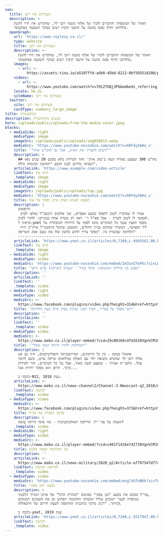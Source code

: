 ```yaml
---
seo:
  title: מנציחים את רועי
  description: >
    האתר של המשפחה והחברים לזכרו של אלוף משנה רועי לוי, שהקדיש את חייו להגנת
    מולדתנו וחרף נפשו בהגנה על תושבי קיבוץ רעים בבוקר השבעה באוקטובר.
  openGraph:
    url: 'https://www.roylevy.co.il/'
    type: website
    title: מנציחים את רועי
    description: >-
      האתר של המשפחה והחברים לזכרו של אלוף משנה רועי לוי, שהקדיש את חייו להגנת
      מולדתנו וחרף נפשו בהגנה על תושבי קיבוץ רעים בבוקר השבעה באוקטובר.
    images:
      - url: >-
          https://assets.tina.io/a5107ffd-adb0-45bd-8212-0bf50351d198/public/uploads/home-cover.jpeg
    videos:
      - url: >-
          https://www.youtube.com/watch?v=lMi2TUQj3PU&embeds_referring_euri=https%3A%2F%2Fwww.roylevy.co.il%2F
    locale: he_IL
    siteName: מנציחים את רועי
  twitter:
    site: מנציחים את רועי
    cardType: summary_large_image
title: מהתקשורת
description: קטעים מהתקשורת
hero: /uploads/public/uploads/from-the-media-cover.jpeg
blocks:
  - mediaSide: right
    mediaType: image
    imageSrc: /uploads/public/uploads/img958813.webp
    mediaSrc: 'https://www.youtube-nocookie.com/watch?v=hRF4y5AHo_s'
    title: '"יודעים להעריך את האויב, אבל גם להכריע אותו"'
    description: >
      ## מח"ט 300 שנפצע באורח קשה ב'צוק איתן' וחזר לשירות מלא מסכם 20 שנים מאז
      הנסיגה מדרום לבנון וקובע "תחושת הביטחון גדלה".
    articleLink: 'https://www.example.com/video-article'
    linkText: קרא עוד
    _template: image
  - mediaSide: right
    mediaType: image
    imageSrc: /uploads/public/uploads/tap.jpg
    mediaSrc: 'https://www.youtube-nocookie.com/watch?v=hRF4y5AHo_s'
    title: הפצוע האנוש מצוק איתן מפקד על אגוז
    description: |
      הרופאים
       אמרו לו שסיכוייו לשוב לתפקד כמעט אפסיים, שני אלופים ורמטכ"ל נאלצו לסרב 
      לאפשר לו לשוב לשרת - אבל סא"ל ר' ראה רק מטרה אחת בעיניים: לחזור לקרב. 
      בראיון ל-ynet מספר הקצין שנגד כל הסיכויים מונה לפקד על היחידה המובחרת על
       ליל הפציעה, המשרד שהקים בבית החולים, המטבע שקיבל מרמטכ"ל ארה"ב ורוח 
      הלחימה שבוערת בו: "מפקד צריך לחוש בלשון שלו את טעם אבק השריפה"
      --------------------------------------------------------------
    articleLink: 'https://www.ynet.co.il/articles/0,7340,L-4945562,00.html'
    linkText: קרא עוד
    _template: image
  - mediaSide: right
    mediaType: video
    mediaSrc: 'https://www.youtube-nocookie.com/embed/2m3ieZfwFKc?si=LWyHQfkjQPlhFNnB'
    title: 'מפגש בין מדליקי המשואה: אלוף במיל'' ישעיהו (שייקה) גביש ורועי'
    description: ''
    articleLink: ''
    linkText: ''
    _template: video
  - mediaSide: right
    mediaType: video
    mediaSrc: >-
      https://www.facebook.com/plugins/video.php?height=314&href=https%3A%2F%2Fwww.facebook.com%2F289967371373036%2Fvideos%2F587886274914476%2F&show_text=false&width=560&t=81
    title: 'רועי מספר על צפריר, חברו וסגנו שנהרג בצוק איתן בעת הלחימה'
    description: ''
    articleLink: ''
    linkText: ''
    _template: video
  - mediaType: video
    mediaSrc: >-
      https://www.mako.co.il/player-embed/?vid=29c00169c4fd2610VgnVCM100000290c10acRCRD&cid=512beeb309282610VgnVCM100000290c10acRCRD&galleryCid=e0e00169c4fd2610VgnVCM100000290c10acRCRD
    title: '"המלחמה לחזור הייתה קשה מאוד"‎'
    description: |
      אתמול בטקס - בין כל הרקדנים, הפירוטכניקה והפוליטיקאים, היה גם סגן
      אלוף רועי לוי שהשיא משואה יחד עם האלוף במילואים שייקה גביש, בשם לוחמי
      צהל. גולנצ'יק אמיתי - שנפצע קשה מאוד, אבל נגד כל הסיכויים, חזר לשירות
      קרבי. והיום הוא מפקד יחידת אגוז...

      כתבה ב-N12, שנת 2018.
    articleLink: >-
      https://www.mako.co.il/news-channel2/Channel-2-Newscast-q2_2018/Article-e0e00169c4fd261004.htm
    linkText: לכתבה
    _template: video
  - mediaType: video
    mediaSrc: >-
      https://www.facebook.com/plugins/video.php?height=373&href=https%3A%2F%2Fwww.facebook.com%2Fosnat.nameri%2Fvideos%2F839543856056882%2F&show_text=false&width=560&t=0
    title: סרטון הסברה של צה״ל
    description: |
      האמת על צה''ל: הדילמה האולטימטיבית - מה אתה הייתה עושה?
    _template: video
  - mediaSide: right
    mediaType: video
    mediaSrc: >-
      https://www.mako.co.il/player-embed/?vid=c401f1416e742710VgnVCM100000700a10acRCRD&cid=33930689e2c21710VgnVCM200000650a10acRCRD&galleryCid=af797547d7742710VgnVCM100000700a10acRCRD
    title: על המלחמה הבאה בלבנון
    description: ''
    articleLink: >-
      https://www.mako.co.il/news-military/2020_q2/Article-af797547d774271027.htm
    linkText: לקריאת הכתבה
    _template: video
  - mediaType: video
    mediaSrc: 'https://www.youtube-nocookie.com/embed/msglXGfnBKk?si=78-6fA2B_AeIjwvS'
    title: מבצע ״מגן צפוני״
    description: >
      צה"ל מסכם את מבצע "מגן צפוני" באיטום "מנהרת הדגל" של ארגון הטרור הלבנוני,
      שנחפרה לעבר יישובים בגליל המערבי ותחכומה הפתיע גם את הקצינים המנוסים
      ביותר. "רכיב מרכזי בתוכנית ההתקפה לשעת חירום של חיזבאללה\

      כתבה ב-ynet, שנת 2019
    articleLink: 'https://www.ynet.co.il/articles/0,7340,L-5517947,00.html'
    linkText: לכתבה
    _template: video
---
```


